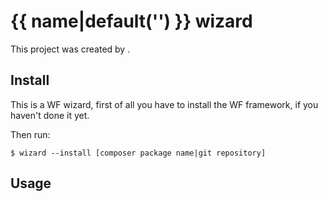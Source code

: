 {{ name|default('<name>') }} wizard
===================================

This project was created by <creator> .

## Install

This is a WF wizard, first of all you have to install the WF framework, if you haven't done it yet.

Then run:

```shell
$ wizard --install [composer package name|git repository]
```

## Usage
